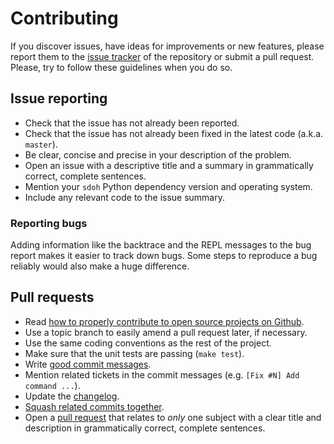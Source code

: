 # Contributing

If you discover issues, have ideas for improvements or new features, please
report them to the [issue tracker][1] of the repository or submit a pull
request. Please, try to follow these guidelines when you do so.


## Issue reporting

* Check that the issue has not already been reported.
* Check that the issue has not already been fixed in the latest code
  (a.k.a. `master`).
* Be clear, concise and precise in your description of the problem.
* Open an issue with a descriptive title and a summary in grammatically correct,
  complete sentences.
* Mention your `sdoh` Python dependency version and operating
  system.
* Include any relevant code to the issue summary.


### Reporting bugs

Adding information like the backtrace and the REPL messages to the bug report
makes it easier to track down bugs. Some steps to reproduce a bug reliably
would also make a huge difference.


## Pull requests

* Read [how to properly contribute to open source projects on Github][2].
* Use a topic branch to easily amend a pull request later, if necessary.
* Use the same coding conventions as the rest of the project.
* Make sure that the unit tests are passing (`make test`).
* Write [good commit messages][3].
* Mention related tickets in the commit messages (e.g. `[Fix #N] Add command ...`).
* Update the [changelog][6].
* [Squash related commits together][5].
* Open a [pull request][4] that relates to *only* one subject with a clear title
  and description in grammatically correct, complete sentences.


[1]: https://github.com/plandes/sdoh/issues
[2]: http://gun.io/blog/how-to-github-fork-branch-and-pull-request
[3]: http://tbaggery.com/2008/04/19/a-note-about-git-commit-messages.html
[4]: https://help.github.com/articles/using-pull-requests
[5]: http://gitready.com/advanced/2009/02/10/squashing-commits-with-rebase.html
[6]: https://github.com/plandes/sdoh/blob/master/CHANGELOG.md
